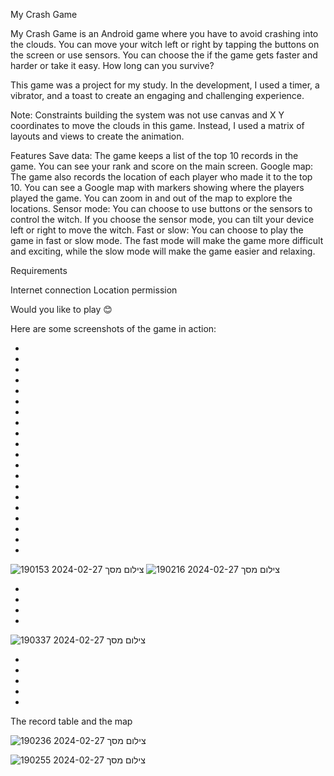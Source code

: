 My Crash Game

My Crash Game is an Android game where you have to avoid crashing into the clouds. You can move your witch left or right by tapping the buttons on the screen or use sensors. You can choose the if the game gets faster and harder or take it easy. How long can you survive?

This game was a project for my study. In the development, I used a timer, a vibrator, and a toast to create an engaging and challenging experience.

Note: Constraints building the system was not use canvas and X Y coordinates to move the clouds in this game. Instead, I used a matrix of layouts and views to create the animation.

Features
Save data: The game keeps a list of the top 10 records in the game. You can see your rank and score on the main screen.
Google map: The game also records the location of each player who made it to the top 10. You can see a Google map with markers showing where the players played the game. You can zoom in and out of the map to explore the locations.
Sensor mode: You can choose to use buttons or the sensors to control the witch. If you choose the sensor mode, you can tilt your device left or right to move the witch.
Fast or slow: You can choose to play the game in fast or slow mode. The fast mode will make the game more difficult and exciting, while the slow mode will make the game easier and relaxing.

Requirements

Internet connection
Location permission


Would you like to play 😊

Here are some screenshots of the game in action:

-
-
-
-
-
-
-
-
-
-
-
-
-
-
-
-
-
-
-
-
![צילום מסך 2024-02-27 190153](https://github.com/NimiB2/Crash_Game/assets/131991393/e90c0793-08cb-4d2f-94a1-a34ac2dfa9dd)
![צילום מסך 2024-02-27 190216](https://github.com/NimiB2/Crash_Game/assets/131991393/89ee1276-9830-481f-96e8-facf1f84b5f7)

-
-
-
-


![צילום מסך 2024-02-27 190337](https://github.com/NimiB2/Crash_Game/assets/131991393/808e8b1d-b60a-4f8c-8024-0a341f2df3a7)





-
-
-
-
-
The record table and the map

![צילום מסך 2024-02-27 190236](https://github.com/NimiB2/Crash_Game/assets/131991393/42c5e010-7df4-4003-9cc8-68ddb30243be)

![צילום מסך 2024-02-27 190255](https://github.com/NimiB2/Crash_Game/assets/131991393/75e4b8a5-0d11-4cf2-b195-fe9364e15ef8)







